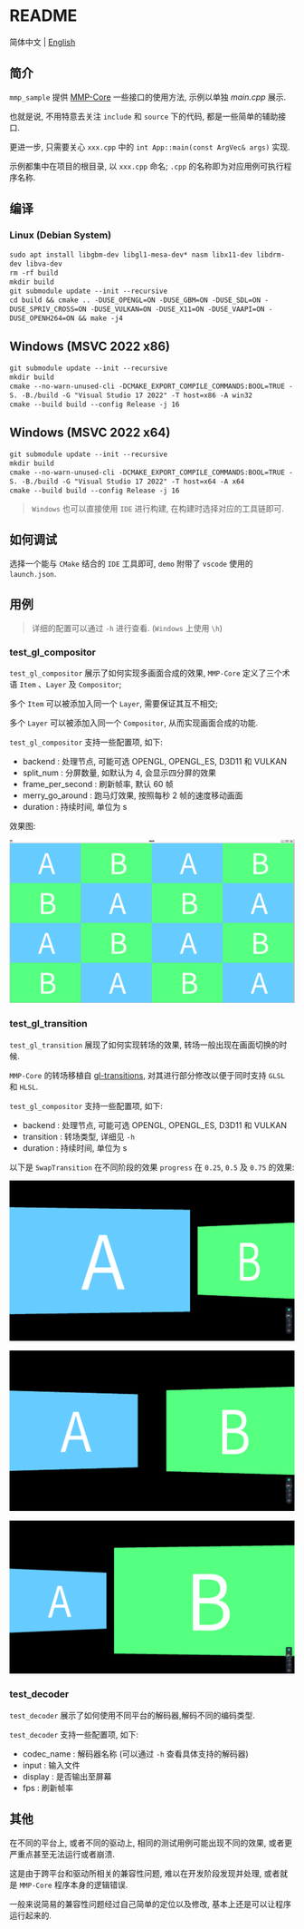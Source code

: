 # README

简体中文 | [English](./README_en.md)

## 简介

`mmp_sample` 提供 [MMP-Core](https://github.com/HR1025/MMP-Core) 一些接口的使用方法, 示例以单独 *main.cpp* 展示.

也就是说, 不用特意去关注 `include` 和 `source` 下的代码, 都是一些简单的辅助接口.

更进一步, 只需要关心 `xxx.cpp` 中的 `int App::main(const ArgVec& args)` 实现.

示例都集中在项目的根目录, 以 `xxx.cpp` 命名; `.cpp` 的名称即为对应用例可执行程序名称.

## 编译

### Linux (Debian System)

```shell
sudo apt install libgbm-dev libgl1-mesa-dev* nasm libx11-dev libdrm-dev libva-dev
rm -rf build
mkdir build
git submodule update --init --recursive
cd build && cmake .. -DUSE_OPENGL=ON -DUSE_GBM=ON -DUSE_SDL=ON -DUSE_SPRIV_CROSS=ON -DUSE_VULKAN=ON -DUSE_X11=ON -DUSE_VAAPI=ON -DUSE_OPENH264=ON && make -j4
```

## Windows (MSVC 2022 x86)

```shell
git submodule update --init --recursive
mkdir build
cmake --no-warn-unused-cli -DCMAKE_EXPORT_COMPILE_COMMANDS:BOOL=TRUE -S. -B./build -G "Visual Studio 17 2022" -T host=x86 -A win32
cmake --build build --config Release -j 16
```

## Windows (MSVC 2022 x64)

```shell
git submodule update --init --recursive
mkdir build
cmake --no-warn-unused-cli -DCMAKE_EXPORT_COMPILE_COMMANDS:BOOL=TRUE -S. -B./build -G "Visual Studio 17 2022" -T host=x64 -A x64
cmake --build build --config Release -j 16
```

>
> `Windows` 也可以直接使用 `IDE` 进行构建, 在构建时选择对应的工具链即可.
>

## 如何调试

选择一个能与 `CMake` 结合的 `IDE` 工具即可, `demo` 附带了 `vscode` 使用的 `launch.json`.

## 用例

>
> 详细的配置可以通过 `-h` 进行查看. (`Windows` 上使用 `\h`)
>

### test_gl_compositor

`test_gl_compositor` 展示了如何实现多画面合成的效果, `MMP-Core` 定义了三个术语 `Item` 、`Layer` 及 `Compositor`;

多个 `Item` 可以被添加入同一个 `Layer`, 需要保证其互不相交;

多个 `Layer` 可以被添加入同一个 `Compositor`, 从而实现画面合成的功能.

`test_gl_compositor` 支持一些配置项, 如下:

- backend : 处理节点, 可能可选 OPENGL, OPENGL_ES, D3D11 和 VULKAN
- split_num : 分屏数量, 如默认为 4, 会显示四分屏的效果
- frame_per_second : 刷新帧率, 默认 60 帧
- merry_go_around : 跑马灯效果, 按照每秒 2 帧的速度移动画面
- duration : 持续时间, 单位为 s

效果图:

![test_gl_compositor](./images/test_gl_compositor.png)

### test_gl_transition

`test_gl_transition` 展现了如何实现转场的效果, 转场一般出现在画面切换的时候.

`MMP-Core` 的转场移植自 [gl-transitions](https://github.com/gl-transitions/gl-transitions), 对其进行部分修改以便于同时支持 `GLSL` 和 `HLSL`.

`test_gl_compositor` 支持一些配置项, 如下:

- backend : 处理节点, 可能可选 OPENGL, OPENGL_ES, D3D11 和 VULKAN
- transition : 转场类型, 详细见 `-h`
- duration : 持续时间, 单位为 s

以下是 `SwapTransition` 在不同阶段的效果 `progress` 在 `0.25`, `0.5` 及 `0.75` 的效果:

![transition_25](./images/transition_25.png)

![transition_50](./images/transition_50.png)

![transition_75](./images/transition_75.png)

### test_decoder

`test_decoder` 展示了如何使用不同平台的解码器,解码不同的编码类型.

`test_decoder` 支持一些配置项, 如下:

- codec_name : 解码器名称 (可以通过 `-h` 查看具体支持的解码器)
- input : 输入文件
- display : 是否输出至屏幕
- fps : 刷新帧率

## 其他

在不同的平台上, 或者不同的驱动上, 相同的测试用例可能出现不同的效果, 或者更严重点甚至无法运行或者崩溃.

这是由于跨平台和驱动所相关的兼容性问题, 难以在开发阶段发现并处理, 或者就是 `MMP-Core` 程序本身的逻辑错误.

一般来说简易的兼容性问题经过自己简单的定位以及修改, 基本上还是可以让程序运行起来的.
